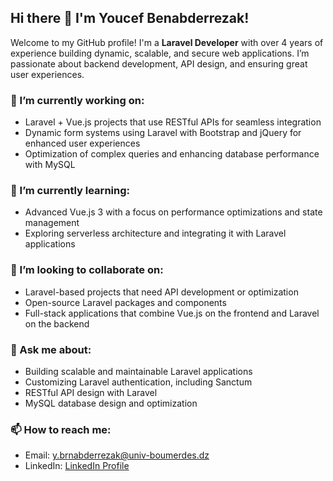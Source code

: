 ## Hi there 👋 I'm Youcef Benabderrezak!

Welcome to my GitHub profile! I'm a **Laravel Developer** with over 4 years of experience building dynamic, scalable, and secure web applications. 
I’m passionate about backend development, API design, and ensuring great user experiences.

<!--
**youcefSpring/youcefSpring** is a ✨ _special_ ✨ repository because its `README.md` (this file) appears on your GitHub profile.
-->

### 🔭 I’m currently working on:
- Laravel + Vue.js projects that use RESTful APIs for seamless integration
- Dynamic form systems using Laravel with Bootstrap and jQuery for enhanced user experiences
- Optimization of complex queries and enhancing database performance with MySQL

### 🌱 I’m currently learning:
- Advanced Vue.js 3 with a focus on performance optimizations and state management
- Exploring serverless architecture and integrating it with Laravel applications

### 👯 I’m looking to collaborate on:
- Laravel-based projects that need API development or optimization
- Open-source Laravel packages and components
- Full-stack applications that combine Vue.js on the frontend and Laravel on the backend


### 💬 Ask me about:
- Building scalable and maintainable Laravel applications
- Customizing Laravel authentication, including Sanctum
- RESTful API design with Laravel
- MySQL database design and optimization

### 📫 How to reach me:
- Email: y.brnabderrezak@univ-boumerdes.dz
- LinkedIn: [LinkedIn Profile](https://www.linkedin.com/in/youcef-benabderrezak-9974191a7/)
